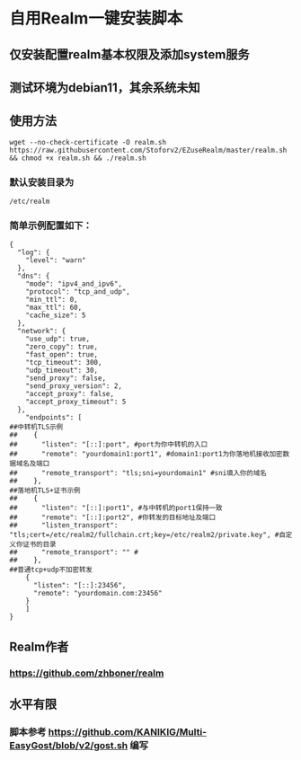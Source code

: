 # 自用Realm一键安装脚本

## 仅安装配置realm基本权限及添加system服务

## 测试环境为debian11，其余系统未知

## 使用方法
`wget --no-check-certificate -O realm.sh https://raw.githubusercontent.com/Stoforv2/EZuseRealm/master/realm.sh && chmod +x realm.sh && ./realm.sh`

### 默认安装目录为
`/etc/realm`

### 简单示例配置如下：
```
{
  "log": {
  	"level": "warn"
  },
  "dns": {
    "mode": "ipv4_and_ipv6",
    "protocol": "tcp_and_udp",
    "min_ttl": 0,
    "max_ttl": 60,
    "cache_size": 5
  },
  "network": {
    "use_udp": true,
    "zero_copy": true,
    "fast_open": true,
    "tcp_timeout": 300,
    "udp_timeout": 30,
    "send_proxy": false,
    "send_proxy_version": 2,
    "accept_proxy": false,
    "accept_proxy_timeout": 5
  },
    "endpoints": [
##中转机TLS示例
##    {
##      "listen": "[::]:port", #port为你中转机的入口
##      "remote": "yourdomain1:port1", #domain1:port1为你落地机接收加密数据域名及端口
##      "remote_transport": "tls;sni=yourdomain1" #sni填入你的域名
##    },
##落地机TLS+证书示例
##    {
##      "listen": "[::]:port1", #与中转机的port1保持一致
##      "remote": "[::]:port2", #你转发的目标地址及端口
##      "listen_transport": "tls;cert=/etc/realm2/fullchain.crt;key=/etc/realm2/private.key", #自定义你证书的目录
##      "remote_transport": "" #
##    },
##普通tcp+udp不加密转发
    {
      "listen": "[::]:23456",
      "remote": "yourdomain.com:23456"
    }
    ]
}
```

## Realm作者
### https://github.com/zhboner/realm

## 水平有限
### 脚本参考 https://github.com/KANIKIG/Multi-EasyGost/blob/v2/gost.sh 编写
